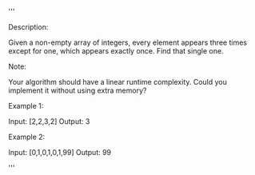 '''

Description:

Given a non-empty array of integers, every element appears three times except for one, which appears exactly once. Find that single one.

Note:

Your algorithm should have a linear runtime complexity. Could you implement it without using extra memory?

Example 1:

Input: [2,2,3,2]
Output: 3



Example 2:

Input: [0,1,0,1,0,1,99]
Output: 99

'''